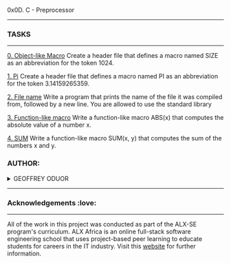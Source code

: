 0x0D. C - Preprocessor

----
### TASKS ###

----

[0. Object-like Macro](0-object_like_macro.h)
Create a header file that defines a macro named SIZE as an abbreviation for the token 1024.

[1. Pi](1-pi.h)
Create a header file that defines a macro named PI as an abbreviation for the token 3.14159265359.

[2. File name](2-main.c)
Write a program that prints the name of the file it was compiled from, followed by a new line.
You are allowed to use the standard library

[3. Function-like macro](3-function_like_macro.h)
Write a function-like macro ABS(x) that computes the absolute value of a number x.

[4. SUM](4-sum.h)
Write a function-like macro SUM(x, y) that computes the sum of the numbers x and y.



### AUTHOR:
<details>
    <summary>GEOFFREY ODUOR</summary>
    <ul>
        <li>
            <a href="https://github.com/luckyhope1">Github</a>
        </li>
        <li>
            <a href="https://twitter.com/TomGeoffry">Twitter</a>
        </li>
        <li>
            <a href="https://geoffrytom@gmail.com">e-mail</a>
        </li>
    </ul>
</details>

---

### Acknowledgements  :love:
___
All of the work in this project was conducted as part of the ALX-SE program's curriculum. ALX Africa is an online full-stack software engineering school that uses project-based peer learning to educate students for careers in the IT industry. Visit this <a href="https://www.alxafrica.com/software-engineering-2022">website</a> for further information.
